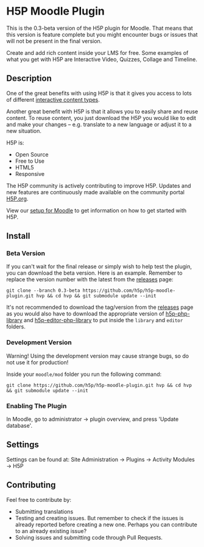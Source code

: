 # H5P Moodle Plugin

This is the 0.3-beta version of the H5P plugin for Moodle. That means that this
version is feature complete but you might encounter bugs or issues that will
not be present in the final version.

Create and add rich content inside your LMS for free. Some examples of what you
get with H5P are Interactive Video, Quizzes, Collage and Timeline.

## Description

One of the great benefits with using H5P is that it gives you access to lots of
different [interactive content types](https://h5p.org/content-types-and-applications).

Another great benefit with H5P is that it allows you to easily share and reuse
content. To reuse content, you just download the H5P you would like to edit and
make your changes – e.g. translate to a new language or adjust it to a new
situation.

H5P is:

* Open Source
* Free to Use
* HTML5
* Responsive

The H5P community is actively contributing to improve H5P. Updates and new
features are continuously made available on the community portal
[H5P.org](https://h5p.org).

View our [setup for Moodle](https://h5p.org/moodle) to get information on how
to get started with H5P.

## Install

### Beta Version
If you can't wait for the final release or simply wish to help test the plugin,
you can download the beta version.
Here is an example. Remember to replace the version number with the latest from
the [releases](https://github.com/h5p/h5p-moodle-plugin/releases) page:
```
git clone --branch 0.3-beta https://github.com/h5p/h5p-moodle-plugin.git hvp && cd hvp && git submodule update --init
```

It's not recommended to download the tag/version from the
[releases](https://github.com/h5p/h5p-moodle-plugin/releases) page as you would
also have to download the appropriate version of
[h5p-php-library](https://github.com/h5p/h5p-php-library/releases) and
[h5p-editor-php-library](https://github.com/h5p/h5p-php-library/releases) to
put inside the `library` and `editor` folders.

### Development Version
Warning! Using the development version may cause strange bugs, so do not use it
for production!

Inside your `moodle/mod` folder you run the following command:
```
git clone https://github.com/h5p/h5p-moodle-plugin.git hvp && cd hvp && git submodule update --init
```

### Enabling The Plugin
In Moodle, go to administrator -> plugin overview, and press 'Update database'.

## Settings

Settings can be found at: Site Administration -> Plugins -> Activity Modules -> H5P

## Contributing

Feel free to contribute by:
* Submitting translations
* Testing and creating issues. But remember to check if the issues is already
reported before creating a new one. Perhaps you can contribute to an already
existing issue?
* Solving issues and submitting code through Pull Requests.
